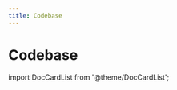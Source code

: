 ```yaml
---
title: Codebase
---
```


# Codebase

import DocCardList from '@theme/DocCardList';

<DocCardList />
